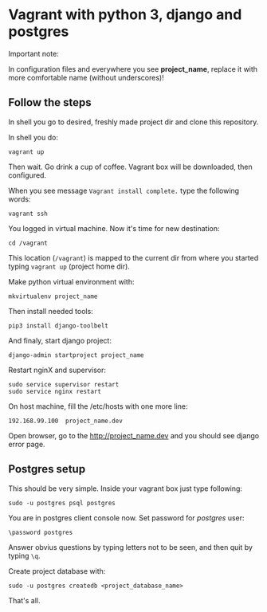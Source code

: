 # Vagrant with python 3, django and postgres

Important note:

In configuration files and everywhere you see **project_name**, replace it with more comfortable name (without underscores)!


## Follow the steps

In shell you go to desired, freshly made project dir and clone this repository.

In shell you do:
```
vagrant up
```
Then wait. Go drink a cup of coffee. Vagrant box will be downloaded, then configured.

When you see message `Vagrant install complete.` type the following words:
```
vagrant ssh
```
You logged in virtual machine. Now it's time for new destination:
```
cd /vagrant
```
This location (`/vagrant`) is mapped to the current dir from where you started typing `vagrant up` (project home dir).

Make python virtual environment with:
```
mkvirtualenv project_name
```
Then install needed tools:
```
pip3 install django-toolbelt
```
And finaly, start django project:
```
django-admin startproject project_name
```

Restart nginX and supervisor:
```
sudo service supervisor restart
sudo service nginx restart
```

On host machine, fill the /etc/hosts with one more line:
```
192.168.99.100	project_name.dev
```

Open browser, go to the http://project_name.dev and you should see django error page.

## Postgres setup

This should be very simple. Inside your vagrant box just type following:
```
sudo -u postgres psql postgres
```

You are in postgres client console now. Set password for _postgres_ user:
```
\password postgres
```
Answer obvius questions by typing letters not to be seen, and then quit by typing `\q`.

Create project database with:
```
sudo -u postgres createdb <project_database_name>
```

That's all.
